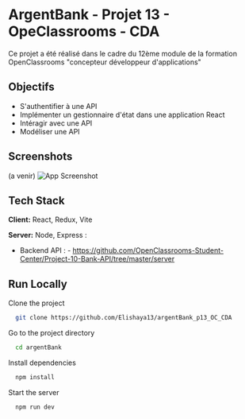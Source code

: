 
# ArgentBank - Projet 13 - OpeClassrooms - CDA

Ce projet a été réalisé dans le cadre du 12ème module de la formation OpenClassrooms "concepteur développeur d'applications"


## Objectifs
- S'authentifier à une API
- Implémenter un gestionnaire d'état dans une application React
- Intéragir avec une API
- Modéliser une API

## Screenshots
(a venir)
![App Screenshot](https://via.placeholder.com/468x300?text=App+Screenshot+Here)


## Tech Stack

**Client:** React, Redux, Vite

**Server:** Node, Express : 
- Backend API : - https://github.com/OpenClassrooms-Student-Center/Project-10-Bank-API/tree/master/server


## Run Locally

Clone the project

```bash
  git clone https://github.com/Elishaya13/argentBank_p13_OC_CDA
```

Go to the project directory

```bash
  cd argentBank
```

Install dependencies

```bash
  npm install
```

Start the server

```bash
  npm run dev
```



